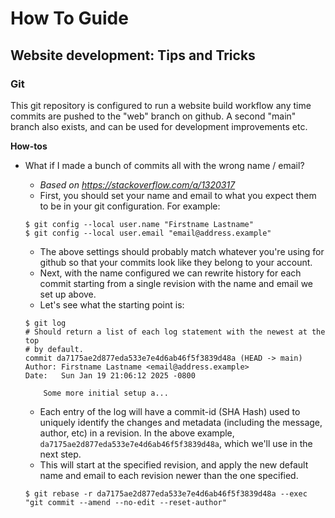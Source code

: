 # How To Guide

## Website development: Tips and Tricks
### Git

This git repository is configured to run a website build workflow any time commits are pushed to the "web" branch on github. A second "main" branch also exists, and can be used for development improvements etc.


**How-tos**

* What if I made a bunch of commits all with the wrong name / email?
  * *Based on https://stackoverflow.com/a/1320317*
  * First, you should set your name and email to what you expect them to be in your git configuration. For example:
  
  ```shell
  $ git config --local user.name "Firstname Lastname"
  $ git config --local user.email "email@address.example"
  ```

  * The above settings should probably match whatever you're using for github so that your commits look like they belong to your account.
  * Next, with the name configured we can rewrite history for each commit starting from a single revision with the name and email we set up above.
  * Let's see what the starting point is:
  ```shell
  $ git log
  # Should return a list of each log statement with the newest at the top
  # by default. 
  commit da7175ae2d877eda533e7e4d6ab46f5f3839d48a (HEAD -> main)
  Author: Firstname Lastname <email@address.example>
  Date:   Sun Jan 19 21:06:12 2025 -0800

      Some more initial setup a...
  ```
  * Each entry of the log will have a commit-id (SHA Hash) used to uniquely identify the changes and metadata (including the message, author, etc) in a revision. In the above example, `da7175ae2d877eda533e7e4d6ab46f5f3839d48a`, which we'll use in the next step.
  * This will start at the specified revision, and apply the new default name and email to each revision newer than the one specified.
  ```shell
  $ git rebase -r da7175ae2d877eda533e7e4d6ab46f5f3839d48a --exec "git commit --amend --no-edit --reset-author"
  ```


